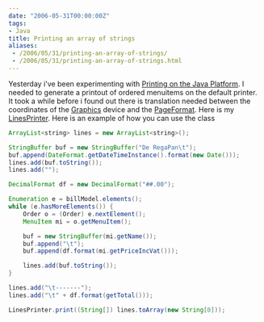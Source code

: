 ```yaml
---
date: "2006-05-31T00:00:00Z"
tags:
- Java
title: Printing an array of strings
aliases:
 - /2006/05/31/printing-an-array-of-strings/
 - /2006/05/31/printing-an-array-of-strings.html
---
```

Yesterday i've been experimenting with [Printing on the Java Platform](http://java.sun.com/printing/). I needed to generate a printout of ordered menuitems on the default printer. It took a while before i found out there is translation needed between the coordinates of the [Graphics](http://java.sun.com/j2se/1.4.2/docs/api/java/awt/Graphics.html) device and the [PageFormat](http://java.sun.com/j2se/1.4.2/docs/api/java/awt/print/PageFormat.html). Here is my [LinesPrinter](http://www.timvw.be/wp-content/code/java/LinesPrinter.java.txt). Here is an example of how you can use the class

```java
ArrayList<string> lines = new ArrayList<string>();

StringBuffer buf = new StringBuffer("De RegaPan\t");
buf.append(DateFormat.getDateTimeInstance().format(new Date()));
lines.add(buf.toString());
lines.add("");

DecimalFormat df = new DecimalFormat("##.00");

Enumeration e = billModel.elements();
while (e.hasMoreElements()) {
	Order o = (Order) e.nextElement();
	MenuItem mi = o.getMenuItem();

	buf = new StringBuffer(mi.getName());
	buf.append("\t");
	buf.append(df.format(mi.getPriceIncVat()));

	lines.add(buf.toString());
}

lines.add("\t-------");
lines.add("\t" + df.format(getTotal()));

LinesPrinter.print((String[]) lines.toArray(new String[0]));
```
